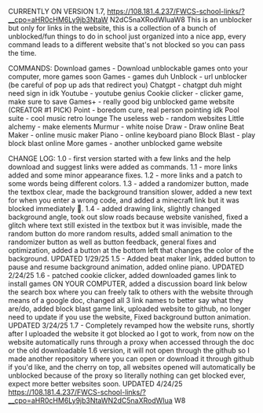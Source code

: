 CURRENTLY ON VERSION 1.7,
https://108.181.4.237/FWCS-school-links/?__cpo=aHR0cHM6Ly9jb3NtaW
N2dC5naXRodWIuaW8
This is an unblocker but only for links in the website, this is a collection of a bunch of unblocked/fun things to do
in school just organized into a nice app, every command leads to a different website that's not
blocked so you can pass the time.



COMMANDS:
Download games - Download unblockable games onto your computer, more games soon
Games - games duh
Unblock - url unblocker (be careful of pop up ads that redirect you)
Chatgpt - chatgpt duh might need sign in idk
Youtube - youtube genius
Cookie clicker - clicker game, make sure to save
Games+ - really good big unblocked game website (CREATOR #1 PICK)
Point - boredom cure, real person pointing idk
Pool suite - cool music retro lounge
The useless web - random websites
Little alchemy - make elements
Murmur - white noise
Draw - Draw online
Beat Maker - online music maker
Piano - online keyboard piano
Block Blast - play block blast online
More games - another unblocked game website



CHANGE LOG:
1.0 - first version started with a few links and the help download and suggest links were added
as commands.
1.1 - more links added and some minor appearance fixes.
1.2 - more links and a patch to some words being different colors.
1.3 - added a randomizer button, made the textbox clear, made the background transition
slower, added a new text for when you enter a wrong code, and added a minecraft link but it
was blocked immediately 🙁.
1.4 - added drawing link, slightly changed background angle, took out slow roads because
website vanished, fixed a glitch where text still existed in the textbox but it was invisible, made
the random button do more random results, added small animation to the randomizer button as
well as button feedback, general fixes and optimization, added a button at the bottom left that
changes the color of the background. UPDATED 1/29/25
1.5 - Added beat maker link, added button to pause and resume background animation, added
online piano. UPDATED 2/24/25
1.6 - patched cookie clicker, added downloaded games link to install games ON YOUR
COMPUTER, added a discussion board link below the search box where you can freely talk to
others with the website through means of a google doc, changed all 3 link names to better say
what they are/do, added block blast game link, uploaded website to github, no longer need to
update if you use the website, Fixed background button animation. UPDATED 3/24/25
1.7 - Completely revamped how the website runs, shortly after I uploaded the website it got
blocked ao I got to work, from now on the website automatically runs through a proxy when
accessed through the doc or the old downloadable 1.6 version, it will not open through the
github so I made another repository where you can open or download it through github if you'd
like, and the cherry on top, all websites opened will automatically be unblocked because of the
proxy so literally nothing can get blocked ever, expect more better websites soon. UPDATED
4/24/25
https://108.181.4.237/FWCS-school-links/?__cpo=aHR0cHM6Ly9jb3NtaWN2dC5naXRodWIua
W8
